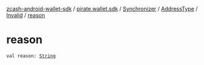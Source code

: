 [zcash-android-wallet-sdk](../../../../index.md) / [pirate.wallet.sdk](../../../index.md) / [Synchronizer](../../index.md) / [AddressType](../index.md) / [Invalid](index.md) / [reason](./reason.md)

# reason

`val reason: `[`String`](https://kotlinlang.org/api/latest/jvm/stdlib/kotlin/-string/index.html)
